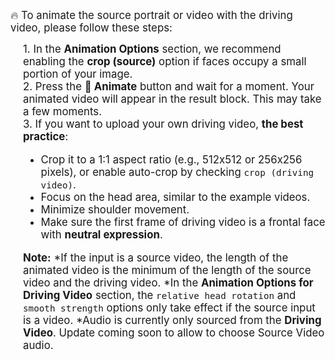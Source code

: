 <span style="font-size: 1.2em;">🔥 To animate the source portrait or video with the driving video, please follow these steps:</span>
<div style="font-size: 1.2em; margin-left: 20px;">
1. In the <strong>Animation Options</strong> section, we recommend enabling the <strong>crop (source)</strong> option if faces occupy a small portion of your image.
</div>
<div style="font-size: 1.2em; margin-left: 20px;">
2. Press the <strong>🚀 Animate</strong> button and wait for a moment. Your animated video will appear in the result block. This may take a few moments.
</div>
<div style="font-size: 1.2em; margin-left: 20px;">
3. If you want to upload your own driving video, <strong>the best practice</strong>:

 - Crop it to a 1:1 aspect ratio (e.g., 512x512 or 256x256 pixels), or enable auto-crop by checking `crop (driving video)`.
 - Focus on the head area, similar to the example videos.
 - Minimize shoulder movement.
 - Make sure the first frame of driving video is a frontal face with **neutral expression**.

**Note:**
*If the input is a source video, the length of the animated video is the minimum of the length of the source video and the driving video.
*In the <strong>Animation Options for Driving Video</strong> section, the <code>relative head rotation</code> and <code>smooth strength</code> options only take effect if the source input is a video.
*Audio is currently only sourced from the <strong>Driving Video</strong>. Update coming soon to allow to choose Source Video audio.

</div>
